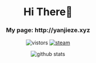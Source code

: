 <h1 align="center">Hi There👋 </h3>
<h3 align="center"> My page: http://yanjieze.xyz </h3>
<p align="center">
  <img src="https://visitor-badge.glitch.me/badge?page_id=YanjieZe" alt="vistors" />
  <a href="https://steamcommunity.com/profiles/76561198293759746/"><img src="https://img.shields.io/badge/@ZYJesus-1DA1F2?style=flat&logo=Steam&logoColor=black" alt="steam"/></a>
</p>

<p align="center">
  <img src="https://github-readme-stats.vercel.app/api?username=YanjieZe&count_private=true&show_icons=true&theme=vue-dark&hide_title=true" alt="github stats" />
</p>


